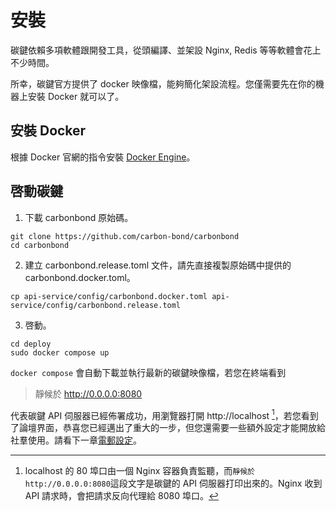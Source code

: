 # 安裝

碳鍵依賴多項軟體跟開發工具，從頭編譯、並架設 Nginx, Redis 等等軟體會花上不少時間。

所幸，碳鍵官方提供了 docker 映像檔，能夠簡化架設流程。您僅需要先在你的機器上安裝 Docker 就可以了。

## 安裝 Docker

根據 Docker 官網的指令安裝 [Docker Engine](https://docs.docker.com/engine/install/)。

## 啓動碳鍵

1. 下載 carbonbond 原始碼。
```
git clone https://github.com/carbon-bond/carbonbond
cd carbonbond
```
2. 建立 carbonbond.release.toml 文件，請先直接複製原始碼中提供的 carbonbond.docker.toml。
```
cp api-service/config/carbonbond.docker.toml api-service/config/carbonbond.release.toml
```

3. 啓動。
```
cd deploy
sudo docker compose up
```
`docker compose` 會自動下載並執行最新的碳鍵映像檔，若您在終端看到

> 靜候於 http://0.0.0.0:8080

代表碳鍵 API 伺服器已經佈署成功，用瀏覽器打開 http://localhost [^1]，若您看到了論壇界面，恭喜您已經邁出了重大的一步，但您還需要一些額外設定才能開放給社羣使用。請看下一章[電郵設定](./%E9%9B%BB%E9%83%B5%E8%A8%AD%E5%AE%9A.md)。

[^1]: localhost 的 80 埠口由一個 Nginx 容器負責監聽，而`靜候於 http://0.0.0.0:8080`這段文字是碳鍵的 API 伺服器打印出來的。Nginx 收到 API 請求時，會把請求反向代理給 8080 埠口。
